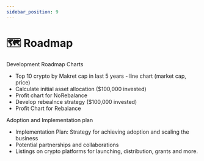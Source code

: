 ```yaml
---
sidebar_position: 9
---
```


# 🗺 Roadmap

Development Roadmap
Charts

- Top 10 crypto by Makret cap in last 5 years - line chart (market cap, price)
- Calculate initial asset allocation ($100,000 invested)
- Profit chart for NoRebalance
- Develop rebealnce strategy ($100,000 invested)
- Profit Chart for Rebalance

Adoption and Implementation plan

- Implementation Plan: Strategy for achieving adoption and scaling the business
- Potential partnerships and collaborations
- Listings on crypto platforms for launching, distribution, grants and more.
